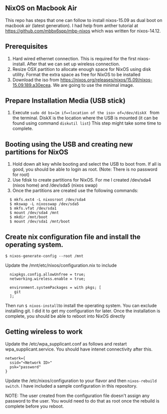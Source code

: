 ## NixOS on Macbook Air
This repo has steps that one can follow to install nixos-15.09 as dual boot on macbook air (latest generation). I had help from anther tutorial at https://github.com/mbbx6spp/mbp-nixos which was written for nixos-14.12. 

## Prerequisites
1. Hard wired ethernet connection. This is required for the first nixos-install. After that we can set up wireless connection.
2. Resize OSX partition to allocate enough space for NixOS using disk utility. Format the extra space as free for NixOS to be installed
3. Download the iso from https://nixos.org/releases/nixos/15.09/nixos-15.09.189.a30ecea. We are going to use the minimal image.

## Prepare Installation Media (USB stick)
1. Execute  ```sudo dd bs=1m if=<location of the iso> of=/dev/diskX ``` from the terminal. DiskX is the location where the USB is mounted (it can be found using command ```diskutil list```) This step might take some time to complete. 


## Booting using the USB and creating new partitions for NixOS
1. Hold down alt key while booting and select the USB to boot from. If all is good, you should be able to login as root. (Note: There is no password for root)
2. Use fdisk to create partitions for NixOS. For me I created /dev/sda4 (nixos home) and /dev/sda5 (nixos swap)
3. Once the partitions are created use the following commands:
```
  $ mkfs.ext4 -L nixosroot /dev/sda4
  $ mkswap -L nixosswap /dev/sda5
  $ mkfs.vfat /dev/sda1
  $ mount /dev/sda4 /mnt
  $ mkdir /mnt/boot
  $ mount /dev/sda1 /mnt/boot 
```

## Create nix configuration file and install the operating system.
  ```
  $ nixos-generate-config --root /mnt
  ``` 
  Update the /mnt/etc/nixos/configuration.nix to include
  ```
    nixpkgs.config.allowUnfree = true;
    networking.wireless.enable = true;
    
    environment.systemPackages = with pkgs; [
      git
    ];
  ```
  Then run ```$ nixos-install```to install the operating system. You can exclude installing git. I did it to get 
  my configuration for later.
  Once the installation is complete, you should be able to reboot into NixOS directly

## Getting wireless to work 
  Update the /etc/wpa_supplicant.conf as follows and restart wpa_supplicant.service. You should have intenet connectivity after this.
```
network={
  ssid="<Network ID>"
  psk="password"
}
```
  
  Update the /etc/nixos/configuration to your flavor and then ```nixos-rebuild switch```. I have included a sample configuration in this repository.
  
NOTE: The user created from the configuration file doesn't assign any password to the user. You would need to do that as root once the rebuild is complete before you reboot.
